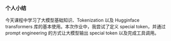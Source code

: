 ### 个人小结
今天课程中学习了大模型基础知识、Tokenization 以及 Hugginface transformers 库的基本使用。本次作业中，我尝试了定义 special token，并通过 prompt engineering 的方式让大模型输出 special token 以及完成工具调用。
